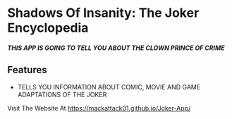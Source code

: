 # Shadows Of Insanity: The Joker Encyclopedia
##### *_THIS APP IS GOING TO TELL YOU ABOUT THE CLOWN PRINCE OF CRIME_*

## Features
- TELLS YOU INFORMATION ABOUT COMIC, MOVIE AND GAME ADAPTATIONS OF THE JOKER

Visit The Website At https://mackattack01.github.io/Joker-App/
